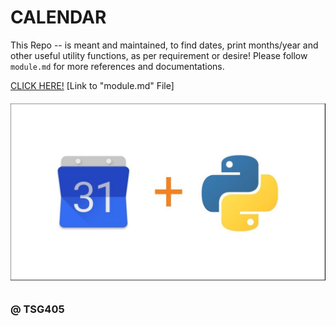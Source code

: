 # CALENDAR
This Repo -- is meant and maintained, to find dates, print months/year and other useful utility functions, as per requirement or desire!
Please follow `module.md` for more references and documentations.


<a href="https://github.com/TSG405/CALENDAR/blob/main/module.md">CLICK HERE!</a>      [Link to "module.md" File]

<h6 align="center">
   <img src="https://github.com/TSG405/CALENDAR/blob/main/icon.jpg" alt="Here goes an ICON!">
</h6>

### @ TSG405
